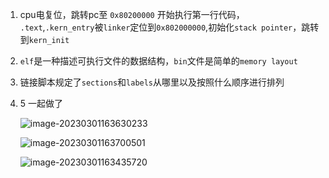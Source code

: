 1. cpu电复位，跳转pc至 `0x80200000` 开始执行第一行代码， `.text`,`.kern_entry`被`linker`定位到`0x802000000`,初始化`stack pointer`，跳转到`kern_init`

2. `elf`是一种描述可执行文件的数据结构，`bin`文件是简单的`memory layout`

3. 链接脚本规定了`sections`和`labels`从哪里以及按照什么顺序进行排列

4. 5 一起做了

   ![image-20230301163630233](/home/dgy/.config/Typora/typora-user-images/image-20230301163630233.png)

   ![image-20230301163700501](/home/dgy/.config/Typora/typora-user-images/image-20230301163700501.png)

   ![image-20230301163435720](/home/dgy/.config/Typora/typora-user-images/image-20230301163435720.png)